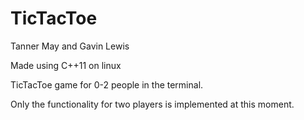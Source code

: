 # TicTacToe
Tanner May and Gavin Lewis

Made using C++11 on linux

TicTacToe game for 0-2 people in the terminal.

Only the functionality for two players is implemented at this moment.
